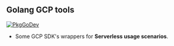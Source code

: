 
## Golang GCP tools

[![PkgGoDev](https://pkg.go.dev/badge/haoxins/gcp)](https://pkg.go.dev/haoxins/gcp)

* Some GCP SDK's wrappers for **Serverless usage scenarios**.
